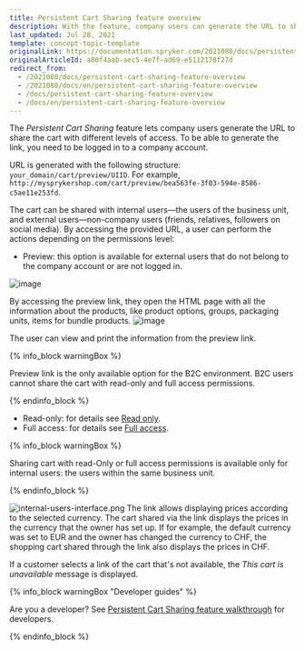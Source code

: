 ```yaml
---
title: Persistent Cart Sharing feature overview
description: With the feature, company users can generate the URL to share the cart with different levels of access.
last_updated: Jul 28, 2021
template: concept-topic-template
originalLink: https://documentation.spryker.com/2021080/docs/persistent-cart-sharing-feature-overview
originalArticleId: a80f4aab-aec5-4e7f-ad69-e5112178f27d
redirect_from:
  - /2021080/docs/persistent-cart-sharing-feature-overview
  - /2021080/docs/en/persistent-cart-sharing-feature-overview
  - /docs/persistent-cart-sharing-feature-overview
  - /docs/en/persistent-cart-sharing-feature-overview
---
```


The *Persistent Cart Sharing* feature lets company users generate the URL to share the cart with different levels of access. To be able to generate the link, you need to be logged in to a company account.

URL is generated with the following structure: `your_domain/cart/preview/UIID`. For example, `http://mysprykershop.com/cart/preview/bea563fe-3f03-594e-8586-c5ae11e253fd`.

The cart can be shared with internal users—the users of the business unit, and external users—non-company users (friends, relatives, followers on social media). By accessing the provided URL, a user can perform the actions depending on the permissions level:

* Preview: this option is available for external users that do not belong to the company account or are not logged in.

![image](https://spryker.s3.eu-central-1.amazonaws.com/docs/Features/Shopping+Cart/Unique+URL+per+Cart+for+Easy+Sharing/external-users-interface.png)

By accessing the preview link, they open the HTML page with all the information about the products, like product options, groups, packaging units, items for bundle products.
![image](https://spryker.s3.eu-central-1.amazonaws.com/docs/Features/Shopping+Cart/Unique+URL+per+Cart+for+Easy+Sharing/cart-preview-share.png)

The user can view and print the information from the preview link.

{% info_block warningBox %}

Preview link is the only available option for the B2C environment. B2C users cannot share the cart with read-only and full access permissions.

{% endinfo_block %}

* Read-only: for details see [Read only](/docs/scos/user/features/shopping-lists-feature-overview/shopping-lists-feature-overview.html#read-only).
* Full access: for details see [Full access](/docs/scos/user/features/shopping-lists-feature-overview/shopping-lists-feature-overview.html#full-access).

{% info_block warningBox %}

Sharing cart with read-Only or full access permissions is available only for internal users: the users within the same business unit.

{% endinfo_block %}

![internal-users-interface.png](https://spryker.s3.eu-central-1.amazonaws.com/docs/Features/Shopping+Cart/Unique+URL+per+Cart+for+Easy+Sharing/internal-users-interface.png)
The link allows displaying prices according to the selected currency. The cart shared via the link displays the prices in the currency that the owner has set up. If for example, the default currency was set to EUR and the owner has changed the currency to CHF, the shopping cart shared through the link also displays the prices in CHF.

If a customer selects a link of the cart that's not available, the _This cart is unavailable_ message is displayed.

{% info_block warningBox "Developer guides" %}

Are you a developer? See [Persistent Cart Sharing feature walkthrough](/docs/scos/dev/feature-walkthroughs/persistent-cart-sharing-feature-walkthrough/persistent-cart-sharing-feature-walkthrough.html) for developers.

{% endinfo_block %}
